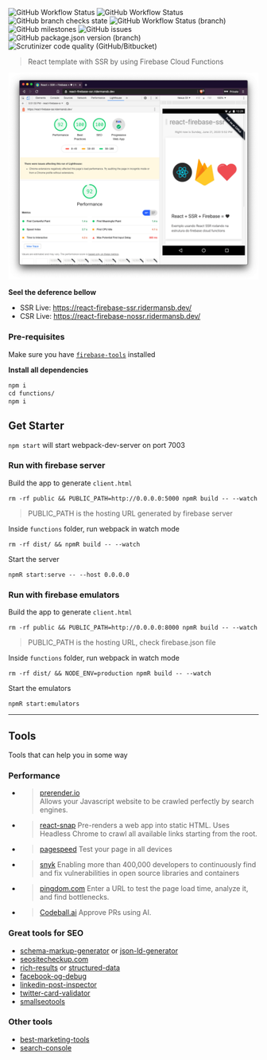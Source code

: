 ![GitHub Workflow Status](https://img.shields.io/github/workflow/status/Ridermansb/react-firebase-ssr/deploy?style=flat-square)
![GitHub Workflow Status](https://img.shields.io/github/workflow/status/Ridermansb/react-firebase-ssr/release?style=flat-square)
![GitHub branch checks state](https://img.shields.io/github/checks-status/Ridermansb/react-firebase-ssr/master?style=flat-square)
![GitHub Workflow Status (branch)](https://img.shields.io/github/workflow/status/Ridermansb/react-firebase-ssr/deploy/master?style=flat-square)
![GitHub milestones](https://img.shields.io/github/milestones/open/Ridermansb/react-firebase-ssr?style=flat-square)
![GitHub issues](https://img.shields.io/github/issues-raw/Ridermansb/react-firebase-ssr?style=flat-square)
![GitHub package.json version (branch)](https://img.shields.io/github/package-json/v/Ridermansb/react-firebase-ssr/master?style=flat-square)
![Scrutinizer code quality (GitHub/Bitbucket)](https://img.shields.io/scrutinizer/quality/g/Ridermansb/react-firebase-ssr/master?style=flat-square)

> React template with SSR by using Firebase Cloud Functions

<p align="center">
    <img src="demo.png" />
</p>

**Seel the deference bellow**

 * SSR Live: https://react-firebase-ssr.ridermansb.dev/
 * CSR Live: https://react-firebase-nossr.ridermansb.dev/

### Pre-requisites

Make sure you have [`firebase-tools`][firebase-tools] installed

**Install all dependencies**
```
npm i
cd functions/ 
npm i
```

## Get Starter

`npm start` will start webpack-dev-server on port 7003


### Run with firebase server

Build the app to generate `client.html`

```
rm -rf public && PUBLIC_PATH=http://0.0.0.0:5000 npmR build -- --watch
```

> PUBLIC_PATH is the hosting URL generated by firebase server

Inside `functions` folder, run webpack in watch mode

```
rm -rf dist/ && npmR build -- --watch 
```

Start the server

```
npmR start:serve -- --host 0.0.0.0
```

### Run with firebase emulators

Build the app to generate `client.html`

```
rm -rf public && PUBLIC_PATH=http://0.0.0.0:8000 npmR build -- --watch
```

> PUBLIC_PATH is the hosting URL, check firebase.json file

Inside `functions` folder, run webpack in watch mode

```
rm -rf dist/ && NODE_ENV=production npmR build -- --watch 
```

Start the emulators

```
npmR start:emulators
```

---------

## Tools

Tools that can help you in some way

### Performance

 * > [prerender.io][4]   
   > Allows your Javascript website to be crawled perfectly by search engines.
 * > [react-snap][5]
   > Pre-renders a web app into static HTML. Uses Headless Chrome to crawl all available links starting from the root.
 * > [pagespeed][pagespeed]
   > Test your page in all devices
 * > [snyk][snyk]
   > Enabling more than 400,000 developers to continuously find and fix vulnerabilities in open source libraries and containers
 * > [pingdom.com][pingdom.com]
   > Enter a URL to test the page load time, analyze it, and find bottlenecks.
 * > [Codeball.ai](https://codeball.ai/)
   > Approve PRs using AI.

### Great tools for SEO

 * [schema-markup-generator][1] or [json-ld-generator][json-ld-generator]
 * [seositecheckup.com][seositecheckup]
 * [rich-results][rich-results] or [structured-data][structured-data]
 * [facebook-og-debug][facebook-og-debug]
 * [linkedin-post-inspector][linkedin-post-inspector]
 * [twitter-card-validator][twitter-card-validator]
 * [smallseotools][smallseotools]


### Other tools

 * [best-marketing-tools][best-marketing-tools]
 * [search-console][search-console]

[1]: https://technicalseo.com/tools/schema-markup-generator/
[json-ld-generator]: https://webcode.tools/json-ld-generator
[best-marketing-tools]: https://saijogeorge.com/best-marketing-tools/
[4]: https://prerender.io/
[5]: https://github.com/stereobooster/react-snap
[firebase-tools]: https://firebase.google.com/docs/cli
[search-console]: https://search.google.com/search-console
[seositecheckup]: https://seositecheckup.com/
[pagespeed]: https://developers.google.com/speed/pagespeed/insights/
[rich-results]: https://search.google.com/test/rich-results?utm_campaign=devsite&utm_medium=jsonld&utm_source=recipe
[structured-data]: https://search.google.com/structured-data/testing-tool
[facebook-og-debug]: https://developers.facebook.com/tools/debug/
[smallseotools]: https://smallseotools.com/
[linkedin-post-inspector]: https://www.linkedin.com/post-inspector/
[twitter-card-validator]: https://cards-dev.twitter.com/validator
[data-highlighter]: https://www.google.com/webmasters/data-highlighter/u/0/tagger?sourceId=106074205&hl=en
[markup-helper]: https://www.google.com/webmasters/markup-helper/u/0/tagger?sourceId=106075397
[snyk]: https://snyk.io/
[pingdom.com]: https://tools.pingdom.com/#5cb726db5c800000

